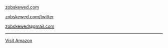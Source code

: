 [zobskewed.com](http://zobskewed.com)

[zobskewed.com/twitter](http://zobskewed.com/twitter)

[zobskewed@gmail.com](mailto:zobskewed@gmail.com)

---

[Visit Amazon](https://www.amazon.com/?&_encoding=UTF8&tag=zobskewed-20&linkCode=ur2&linkId=89d99b8bc966b26db86a1e808a43a895&camp=1789&creative=9325)

